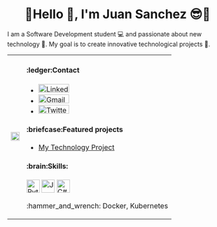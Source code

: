 <h1 align="center">🎉Hello 👋, I'm Juan Sanchez 😎🎉</h1>

I am a Software Development student 💻 and passionate about new technology 🤖. My goal is to create innovative technological projects 💭.

<table>
  <tr>
    <!-- Columna para la imagen -->
    <td>
      <img src="https://github.com/JuanSanchez20/JuanSanchez20/assets/149217388/0eed1d7d-6926-4c0d-b5cb-360a414fa8a2" width="100%" height="auto">
    </td>
    <!-- Columna para el texto -->
    <td valign="top"> <!-- valign="top" alinea el contenido de la celda a la parte superior -->
      <h4>:ledger:Contact</h4>
      <ul>
        <li>
            <a href="https://www.linkedin.com/in/juan-sanchez-8817ba256">
        <!-- Icono de LinkedIn -->
            <img src="https://img.shields.io/badge/LinkedIn-%230077B5.svg?&style=flat-square&logo=linkedin&logoColor=white" alt="LinkedIn" width="70" height="20">
            </a>
        </li>
        <!-- Icono de Gmail -->
        <li>
            <a href="mailto:sanchezlemajj@gmail.com">
            <img src="https://img.shields.io/badge/Gmail-D14836?style=flat-square&logo=gmail&logoColor=white" alt="Gmail" width="70" height="20">
            </a>
        </li>
        <!-- Icono de Twitter -->
        <li>
            <a href="https://twitter.com/JuanJSanchezL">
            <img src="https://img.shields.io/badge/Twitter-%231DA1F2.svg?&style=flat-square&logo=twitter&logoColor=white" alt="Twitter" width="70" height="20">
            </a>
        </li>
      </ul>   
      <h4>:briefcase:Featured projects</h4>
      <ul>
        <li><a href="https://github.com/JuanSanchez20/mi-proyecto">My Technology Project</a></li>
      </ul>
      <h4>:brain:Skills:</h4>
      <p>
        <img src="https://simpleicons.org/icons/python.svg" alt="Python" width="30" height="30">
        <img src="https://simpleicons.org/icons/javascript.svg" alt="JavaScript" width="30" height="30">
        <img src="https://simpleicons.org/icons/csharp.svg" alt="C#" width="30" height="30">
      </p>
      <p>:hammer_and_wrench: Docker, Kubernetes</p>
    </td>
  </tr>
</table>


<!--
**JuanSanchez20/JuanSanchez20** is a ✨ _special_ ✨ repository because its `README.md` (this file) appears on your GitHub profile.

Here are some ideas to get you started:

- 🔭 I’m currently working on ...
- 🌱 I’m currently learning ...
- 👯 I’m looking to collaborate on ...
- 🤔 I’m looking for help with ...
- 💬 Ask me about ...
- 📫 How to reach me: ...
- 😄 Pronouns: ...
- ⚡ Fun fact: ...
-->
